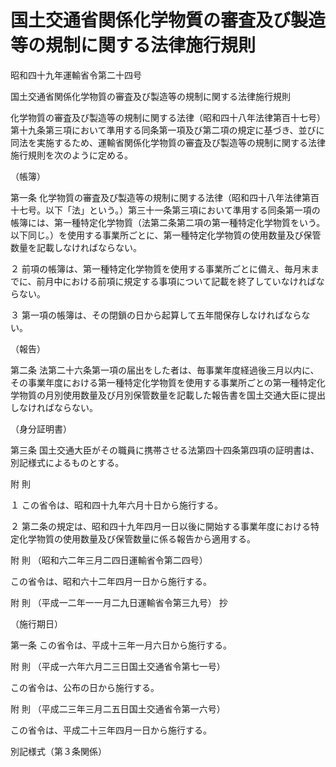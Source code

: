 # 国土交通省関係化学物質の審査及び製造等の規制に関する法律施行規則

昭和四十九年運輸省令第二十四号

国土交通省関係化学物質の審査及び製造等の規制に関する法律施行規則

化学物質の審査及び製造等の規制に関する法律（昭和四十八年法律第百十七号）第十九条第三項において準用する同条第一項及び第二項の規定に基づき、並びに同法を実施するため、運輸省関係化学物質の審査及び製造等の規制に関する法律施行規則を次のように定める。

（帳簿）

第一条 化学物質の審査及び製造等の規制に関する法律（昭和四十八年法律第百十七号。以下「法」という。）第三十一条第三項において準用する同条第一項の帳簿には、第一種特定化学物質（法第二条第二項の第一種特定化学物質をいう。以下同じ。）を使用する事業所ごとに、第一種特定化学物質の使用数量及び保管数量を記載しなければならない。

２ 前項の帳簿は、第一種特定化学物質を使用する事業所ごとに備え、毎月末までに、前月中における前項に規定する事項について記載を終了していなければならない。

３ 第一項の帳簿は、その閉鎖の日から起算して五年間保存しなければならない。

（報告）

第二条 法第二十六条第一項の届出をした者は、毎事業年度経過後三月以内に、その事業年度における第一種特定化学物質を使用する事業所ごとの第一種特定化学物質の月別使用数量及び月別保管数量を記載した報告書を国土交通大臣に提出しなければならない。

（身分証明書）

第三条 国土交通大臣がその職員に携帯させる法第四十四条第四項の証明書は、別記様式によるものとする。

附 則

１ この省令は、昭和四十九年六月十日から施行する。

２ 第二条の規定は、昭和四十九年四月一日以後に開始する事業年度における特定化学物質の使用数量及び保管数量に係る報告から適用する。

附 則 （昭和六二年三月二四日運輸省令第二四号）

この省令は、昭和六十二年四月一日から施行する。

附 則 （平成一二年一一月二九日運輸省令第三九号） 抄

（施行期日）

第一条 この省令は、平成十三年一月六日から施行する。

附 則 （平成一六年六月二三日国土交通省令第七一号）

この省令は、公布の日から施行する。

附 則 （平成二三年三月二五日国土交通省令第一六号）

この省令は、平成二十三年四月一日から施行する。

別記様式（第３条関係）

[](/./pict/S49F03901000024-001.pdf)
